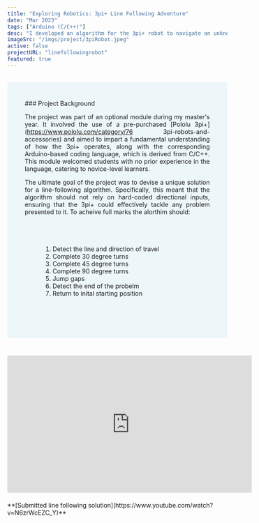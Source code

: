 ```yaml
---
title: "Exploring Robotics: 3pi+ Line Following Adventure"
date: "Mar 2023"
tags: ["Arduino (C/C++)"]
desc: "I developed an algorithm for the 3pi+ robot to navigate an unknown, unique maze, incorporating 30, 45, and 180-degree turns. The algorithm also includes a detection mechanism to identify when the maze has been successfully completed and a 'return home' feature. This algorithm was written in the Arduino GUI and language, which is based on C/C++."
imageSrc: "/imgs/project/3piRobot.jpeg"
active: false
projectURL: "linefollowingrobot"
featured: true
---
```


<div style="margin-top:30px; text-align: justify; background-color: #EDF7FA; padding: 40px"> ### Project Background

The project was part of an optional module during my master's year. It involved the use of a pre-purchased [Pololu 3pi+](https://www.pololu.com/category/76 3pi-robots-and-accessories) and aimed to impart a fundamental understanding of how the 3pi+ operates, along with the corresponding Arduino-based coding language, which is derived from C/C++. This module welcomed students with no prior experience in the language, catering to novice-level learners.

The ultimate goal of the project was to devise a unique solution for a line-following algorithm. Specifically, this meant that the algorithm should not rely on hard-coded directional inputs, ensuring that the 3pi+ could effectively tackle any problem presented to it. To acheive full marks the alorthim should:

<div style="padding: 40px">

1. Detect the line and direction of travel
2. Complete 30 degree turns
3. Complete 45 degree turns
4. Complete 90 degree turns
5. Jump gaps
6. Detect the end of the probelm
7. Return to inital starting position
</div>
</div>

<div style="margin-top:40px">
 <p style{align="center"}>

<iframe width="560" height="315" src="https://www.youtube.com/watch?v=N6zrWcEZC_Y" frameborder="0" allowfullscreen></iframe></p>

<div style="margin-top:20px">

<div style{align="center"}>
**[Submitted line following solution](https://www.youtube.com/watch?v=N6zrWcEZC_Y)**</div>

</div>
